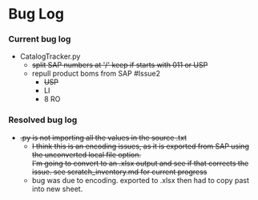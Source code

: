 # Bug Log

### Current bug log
* CatalogTracker.py
    * ~~split SAP numbers at '/' keep if starts with 011 or USP~~
    * repull product boms from SAP  #Issue2
        * ~~USP~~
        * LI
        * 8 RO

### Resolved bug log
* ~~.py is not importing all the values in the source .txt~~
    * ~~I think this is an encoding issues, as it is exported from SAP using the unconverted local file option.  
        I'm going to convert to an .xlsx output and see if that corrects the issue.
        see scratch_inventory.md for current progress~~
    * bug was due to encoding.  exported to .xlsx then had to copy past into new sheet.